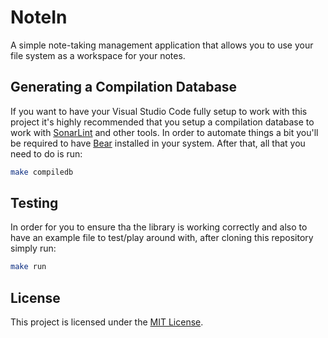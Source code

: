 # NoteIn

A simple note-taking management application that allows you to use your file
system as a workspace for your notes.

## Generating a Compilation Database

If you want to have your Visual Studio Code fully setup to work with this
project it's highly recommended that you setup a compilation database to work
with [SonarLint](https://www.sonarsource.com/products/sonarlint/) and other
tools. In order to automate things a bit you'll be required to have
[Bear](https://github.com/rizsotto/Bear) installed in your system. After that,
all that you need to do is run:

```bash
make compiledb
```

## Testing

In order for you to ensure tha the library is working correctly and also to have
an example file to test/play around with, after cloning this repository simply
run:

```bash
make run
```

## License

This project is licensed under the [MIT License](/LICENSE).
